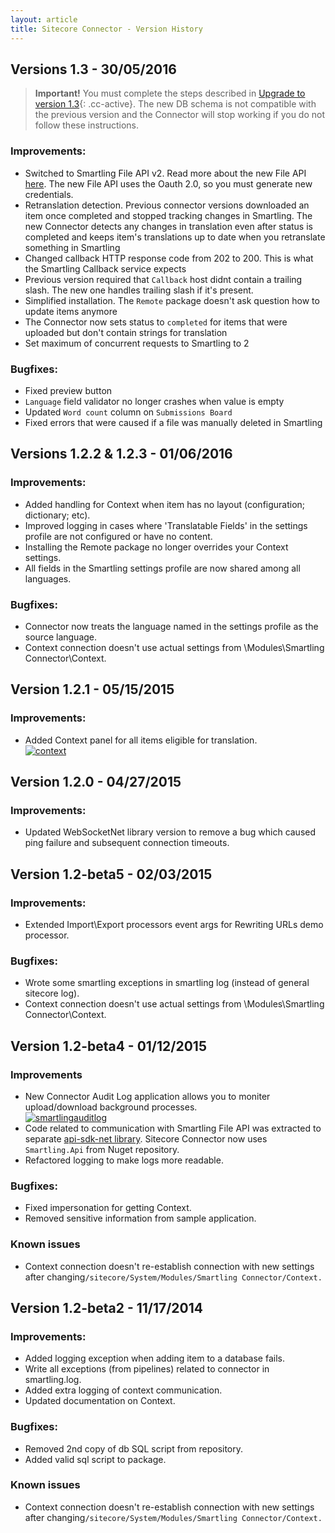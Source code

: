```yaml
---
layout: article
title: Sitecore Connector - Version History
---
```



## Versions 1.3 - 30/05/2016

> **Important!** You must complete the steps described in [Upgrade to version 1.3](){: .cc-active}. The new DB schema is not compatible with the previous version and the Connector will stop working if you do not follow these instructions.

### Improvements:

* Switched to Smartling File API v2. Read more about the new File API [here](http://docs.smartling.com/pages/API/v2/New-in-v2/). The new File API uses the Oauth 2.0, so you must generate new credentials.
* Retranslation detection. Previous connector versions downloaded an item once completed and stopped tracking changes in Smartling. The new Connector detects any changes in translation even after status is completed and keeps item's translations up to date when you retranslate something in Smartling
* Changed callback HTTP response code from 202 to 200. This is what the Smartling Callback service expects
* Previous version required that `Callback` host didnt contain a trailing slash. The new one handles trailing slash if it's present.
* Simplified installation. The `Remote` package doesn't ask question how to update items anymore
* The Connector now sets status to&nbsp;`completed` for items that were uploaded but don't contain strings for translation
* Set maximum of concurrent requests to Smartling to 2


### Bugfixes:

* Fixed preview button
* `Language` field validator no longer crashes when value is empty
* Updated&nbsp;`Word count` column on `Submissions Board`
* Fixed errors that were caused if a file was manually deleted in Smartling


## Versions 1.2.2 & 1.2.3 - 01/06/2016

### Improvements:

* Added handling for Context when item has no layout (configuration; dictionary; etc).
* Improved logging in cases where 'Translatable Fields' in the settings profile are not configured or have no content.
* Installing the Remote package no longer overrides your Context settings.
* All fields in the Smartling settings profile are now shared among all languages.


### Bugfixes:

* Connector now treats the language named in the settings profile as the source language.
* Context connection doesn't use actual settings from \Modules\Smartling Connector\Context.


## Version 1.2.1 - 05/15/2015

### Improvements:

* Added Context panel for all items eligible for translation.
  <br>[![context](https://cloud.githubusercontent.com/assets/1511122/7654170/b37b73ee-fb23-11e4-9ccc-d3f752ddcb03.png)](https://cloud.githubusercontent.com/assets/1511122/7654170/b37b73ee-fb23-11e4-9ccc-d3f752ddcb03.png)


## Version 1.2.0 - 04/27/2015

### Improvements:

* Updated WebSocketNet library version to remove a bug which caused ping failure and subsequent connection timeouts.


## Version 1.2-beta5 - 02/03/2015

### Improvements:

* Extended Import\Export processors event args for Rewriting URLs demo processor.


### Bugfixes:

* Wrote some smartling exceptions in smartling log (instead of general sitecore log).
* Context connection doesn't use actual settings from \Modules\Smartling Connector\Context.


## Version 1.2-beta4 - 01/12/2015

### Improvements

* New Connector Audit Log application allows you to moniter upload/download background processes.
  <br>[![smartlingauditlog](https://cloud.githubusercontent.com/assets/1511122/5736190/8b33aaf2-9bdb-11e4-93fa-de837fc8559d.png)](https://cloud.githubusercontent.com/assets/1511122/5736190/8b33aaf2-9bdb-11e4-93fa-de837fc8559d.png)
* Code related to communication with Smartling File API was extracted to separate [api-sdk-net library](https://github.com/Smartling/api-sdk-net). Sitecore Connector now uses `Smartling.Api` from Nuget repository.
* Refactored logging to make logs more readable.


### Bugfixes:

* Fixed impersonation for getting Context.
* Removed sensitive information from sample application.


### Known issues

* Context connection doesn't re-establish connection with new settings after changing`/sitecore/System/Modules/Smartling Connector/Context.`


## Version 1.2-beta2 - 11/17/2014

### Improvements:

* Added logging exception when adding item to a database fails.
* Write all exceptions (from pipelines) related to connector in smartling.log.
* Added extra logging of context communication.
* Updated documentation on Context.


### Bugfixes:

* Removed 2nd copy of db SQL script from repository.
* Added valid sql script to package.


### Known issues

* Context connection doesn't re-establish connection with new settings after changing`/sitecore/System/Modules/Smartling Connector/Context.`